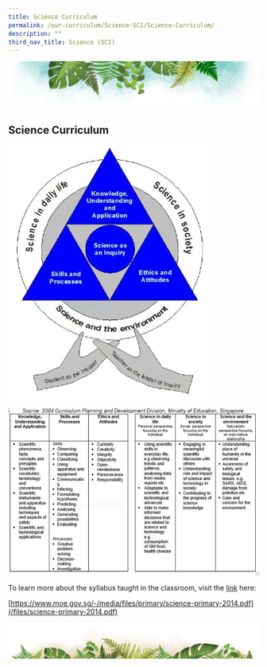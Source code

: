 ```yaml
---
title: Science Curriculum
permalink: /our-curriculum/Science-SCI/Science-Curriculum/
description: ""
third_nav_title: Science (SCI)
---
```

![](/images/Banner.png)

Science Curriculum
------------------

![](/images/Sci2.jpeg)

![](/images/Sci3.jpeg)

To learn more about the syllabus taught in the classroom, visit the [link](/files/science-primary-2014.pdf) here:

[https://www.moe.gov.sg/-/media/files/primary/science-primary-2014.pdf](/files/science-primary-2014.pdf)

![](/images/bg-bottom.png)